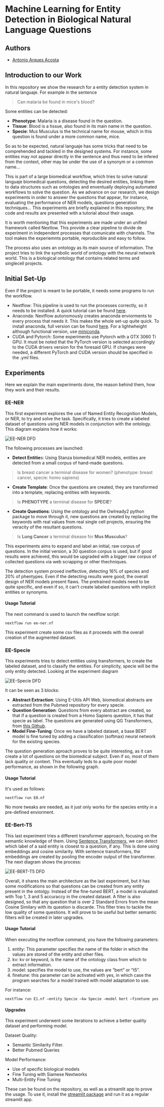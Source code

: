 # Machine Learning for Entity Detection in Biological Natural Language Questions

## Authors
- [Antonio Arques Acosta](https://github.com/Antonio4132)

## Introduction to our Work

In this repository we show the research for a entity detection system in natural languaje. For example in the sentence

> Can malaria be found in mice's blood?

Some entities can be detected:

- **Phenotype**: Malaria is a disease found in the question.
- **Tissue**: Blood is a tissue, also found in its main name in the question.
- **Specie**: Mus Musculus is the technical name for mouse, which in this question is found under a more common name, mice.

So as to be expected, natural languaje has some tricks that need to be comprehended and tackled in the designed systems. For instance, some entities may not appear directly in the sentence and thus need to be infered from the context, other may be under the use of a synonym or a common name... 

This is part of a large biomedical workflow, which tries to solve natural languaje biomedical questions, detecting the desired entities, linking them to data structures such as ontologies and enventually deploying automated workflows to solve the question. As we advance on our research, we design experiments in order to answer the questions that appear, for instance, evaluating the performance of NER models, questions generation techniques... This experiments are briefly explained in this repository, the code and results are presented with a tutorial about their usage.

It is worth mentioning that this experiments are made under an unified framework called Nextlow. This provide a clear pipeline to divide de experiment in independent processes that comunicate with channels. The tool makes the experiemnts portable, reproducible and easy to follow. 

The process also uses an ontology as its main source of information. The project tries to link the symbolic world of ontology with the neural network world. This is a biological ontology that contains related terms and singlecell projects.

## Initial Set-Up

Even if the project is meant to be portable, it needs some programs to run the workflow. 

- Nextflow: This pipeline is used to run the processes correctly, so it needs to be installed. A quick tutorial can be found [here](https://www.nextflow.io/).
- Anaconda: Nextflow autonomously creates anaconda enviorments to every process that needs it. This makes the whole set-up quite quick. To install anaconda, full version can be found [here](https://www.anaconda.com/). For a lightwheight although functional version, use [miniconda](https://docs.conda.io/en/latest/miniconda.html).
- CUDA and Pytorch: Some experiments use Pytorch with a GTX 3060 Ti GPU. It must be noted that the PyTorch version is selected accordingly to the CUDA drivers version for the foresaid GPU. If changes were needed, a different PyTorch and CUDA version should be specified in the .yml files. 


## Experiments

Here we explain the main experiments done, the reason behind them, how they work and their results. 

### EE-NER

This first experiment explores the use of Named Entity Recognition Models, or NER, to try and solve the task. Specifically, it tries to create a labeled dataset of questions using NER models in conjunction with the ontology. This diagram explains how it works:

![EE-NER DFD](/images/EE_NER-DFD.png)

The following processes are launched:

- **Detect Entitie**s: Using Stanza biomedical NER models, entities are detected from a small corpus of hand-made questions. 

> Is breast cancer a terminal disease for women? (phenotype: breast cancer, specie: homo sapiens)

- **Create Template**: Once the questions are created, they are transformed into a template, replacing entities with keywords. 

> Is **PHENOTYPE** a terminal disease for **SPECIE**?

- **Create Questions**: Using the ontology and the Owlready2 python package to move through it, new questions are created by replacing the keywords with real values from real single cell projects, ensuring the veracity of the resultant questions. 

> Is **Lung Cancer** a terminal disease for **Mus Musculus**?


This experiments aims to expand and label an initial, raw corpus of questions. In the initial version, a 30 question corpus is used, but if good results were achieved, this would be upgraded with a bigger raw corpus of collected questions via web scrapping or other thechniques.

The detection system proved ineffective, detecting 16% of species and 20% of phentypes. Even if the detecting results were good, the overall design of NER models present flaws. The pretrained models need to be quite specific, and even if so, it can't create labeled questions with implicit entities or synonyms.

#### Usage Tutorial

The next command is used to launch the nextflow script:

```
nextflow run ee-ner.nf
```

This experiment create some csv files as it proceeds with the overall creation of the augmented dataset.


### EE-Specie

This experiments tries to detect entities using transformers, to create the labeled dataset, and to classify the entities. For simplicity, specie will be the only entity detected. Looking at the experiment diagram 

![EE-Specie DFD](/images/EE_Specie.png)

It can be seen as 3 blocks:

- **Abstract Extraction**: Using E-Utils API Web, biomedical abstracts are extracted from the Pubmed repository for every specie.
- **Question Generation**: Questions from every abstract are created, so that if a question is created from a Homo Sapiens question, it has that specie as label. The questions are generated using QG Transformers, from [this Github](https://github.com/patil-suraj/question_generation).
- **Model Fine-Tuning**: Once we have a labeled dataset, a base BERT model is fine tuned by adding a classification (softmax) neural network for the existing species. 

The question generation aproach proves to be quite interesting, as it can create a lot of questions on the biomedical subject. Even if so, most of them lack quality or context. This eventually leds to a quite poor model performance, as shown in the following graph. 


#### Usage Tutorial

It's used as follows:

```
nextflow run E0.nf
```

No more tweaks are needed, as it just only works for the species entity in a pre-defined enviorment. 

### EE-Bert-T5

This last experiment tries a different transformer approach, focusing on the semantic knowledge of them. Using [Sentence Transformers](https://www.sbert.net/), we can detect which label of a said entity is closest to a question, if any. This is done using embeddings and cosine similarity. With sentence transformers, the embeddings are created by pooling the encoder output of the transformer. The next diagram shows the process:

![EE-BERT-T5 DFD](/images/EE_BERT_T5_DFD.png)

Overall, it shares the main architecture as the last experiment, but it has some modifications so that questions can be created from any entity present in the ontolgy. Instead of the fine-tuned BERT, a model is evaluated with Top 1, 3 and 5 accuraccy in the created dataset. A filter is also designed, so that any question that is over 2 Standard Errors from the mean Cosine Similary with its question is discarde. This filter tries to tackle the low quality of some questions. It will prove to be useful but better semantic filters will be created in later upgrades. 

#### Usage Tutorial

When executing the nextflow command, you have the following parameters:
1. entity: This parameter specifies the name of the folder in which the values are stored
of the entity and other files.
2. kv: kv or keyword, is the name of the ontology class from which to extract information.
3. model: specifies the model to use, the values are ”bert” or ”t5”.
4. finetune: this parameter can be activated with yes, in which case the program searches for a model
trained with model adaptation to use.

For instance:

```
nextflow run E1.nf –entity Specie –kw Specie –model bert –finetune yes
```

#### Upgrades

This experiment underwent some iterations to achieve a better quality dataset and performing model.

Dataset Quality:

- Semantic Similarity Filter.
- Better Pubmed Queries


Model Performance:

- Use of specific biological models
- Fine Tuning with Siamese Nextworks
- Multi-Entity Fine Tuning

These can be found on the repository, as well as a streamlit app to prove the usage. To use it, install the [streamlit package](https://streamlit.io/) and run it as a regular streamlit app. 

